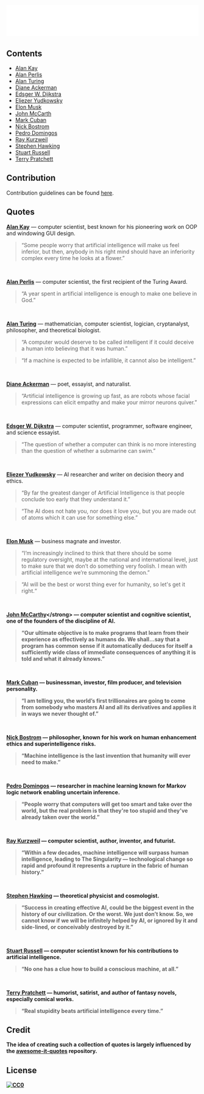 ![Awesome AI Quotes](./assets/title.svg)

## Contents
- [Alan Kay](#alan-kay)
- [Alan Perlis](#alan-perlis)
- [Alan Turing](#alan-turing)
- [Diane Ackerman](#diane-ackerman)
- [Edsger W. Dijkstra](#edsger-dijkstra)
- [Eliezer Yudkowsky](#eliezer-yudkowsky)
- [Elon Musk](#elon-musk)
- [John McCarth](#john-mccarthy)
- [Mark Cuban](#mark-cuban)
- [Nick Bostrom](#nick-bostrom)
- [Pedro Domingos](#pedro-domingos)
- [Ray Kurzweil](#ray-kurzweil)
- [Stephen Hawking](#stephen-hawking)
- [Stuart Russell](#stuart-russel)
- [Terry Pratchett](#terry-pratchett)

## Contribution

Contribution guidelines can be found [here](CONTRIBUTING.md).

## Quotes

<strong id="alan-kay">[Alan Kay](https://en.wikipedia.org/wiki/Alan_Kay)</strong> — computer scientist, best known for his pioneering work on OOP and windowing GUI design.
>“Some people worry that artificial intelligence will make us feel inferior, but then, anybody in his right mind should have an inferiority complex every time he looks at a flower.”

<br />

<strong id="alan-perlis">[Alan Perlis](https://en.wikipedia.org/wiki/Alan_Perlis)</strong> — computer scientist, the first recipient of the Turing Award.
>“A year spent in artificial intelligence is enough to make one believe in God.”

<br />

<strong id="alan-turing">[Alan Turing](https://en.wikipedia.org/wiki/Alan_Turing)</strong> — mathematician, computer scientist, logician, cryptanalyst, philosopher, and theoretical biologist.
>“A computer would deserve to be called intelligent if it could deceive a human into believing that it was human.”

>“If a machine is expected to be infallible, it cannot also be intelligent.”

<br />

<strong id="diane-ackerman">[Diane Ackerman](https://en.wikipedia.org/wiki/Diane_Ackerman)</strong> — poet, essayist, and naturalist.
>“Artificial intelligence is growing up fast, as are robots whose facial expressions can elicit empathy and make your mirror neurons quiver.”

<br />

<strong id="edsger-dijkstra">[Edsger W. Dijkstra](https://en.wikipedia.org/wiki/Edsger_W._Dijkstra)</strong> — computer scientist, programmer, software engineer, and science essayist.
>“The question of whether a computer can think is no more interesting than the question of whether a submarine can swim.”

<br />

<strong id="eliezer-yudkowsky">[Eliezer Yudkowsky](https://en.wikipedia.org/wiki/Eliezer_Yudkowsky)</strong> — AI researcher and writer on decision theory and ethics.
>“By far the greatest danger of Artificial Intelligence is that people conclude too early that they understand it.”

>“The AI does not hate you, nor does it love you, but you are made out of atoms which it can use for something else.”

<br />

<strong id="elon-musk">[Elon Musk](https://en.wikipedia.org/wiki/Elon_Musk)</strong> — business magnate and investor.
>“I’m increasingly inclined to think that there should be some regulatory oversight, maybe at the national and international level, just to make sure that we don’t do something very foolish. I mean with artificial intelligence we’re summoning the demon.”

>“AI will be the best or worst thing ever for humanity, so let's get it right.“

<br />

<strong id="john-mccarthy">[John McCarthy](https://en.wikipedia.org/wiki/John_McCarthy_(computer_scientist))</strong> — computer scientist and cognitive scientist, one of the founders of the discipline of AI.
>“Our ultimate objective is to make programs that learn from their experience as effectively as humans do. We shall…say that a program has common sense if it automatically deduces for itself a sufficiently wide class of immediate consequences of anything it is told and what it already knows.”

<br />

<strong id="mark-cuban">[Mark Cuban](https://en.wikipedia.org/wiki/Mark_Cuban)</strong> — businessman, investor, film producer, and television personality.
>“I am telling you, the world’s first trillionaires are going to come from somebody who masters AI and all its derivatives and applies it in ways we never thought of.”

<br />

<strong id="nick-bostrom">[Nick Bostrom](https://en.wikipedia.org/wiki/Nick_Bostrom)</strong> — philosopher, known for his work on human enhancement ethics and superintelligence risks.
>“Machine intelligence is the last invention that humanity will ever need to make.”

<br />

<strong id="pedro-domingos">[Pedro Domingos](https://en.wikipedia.org/wiki/Pedro_Domingos)</strong> — researcher in machine learning known for Markov logic network enabling uncertain inference.
>“People worry that computers will get too smart and take over the world, but the real problem is that they're too stupid and they've already taken over the world.”

<br />

<strong id="ray-kurzweil">[Ray Kurzweil](https://en.wikipedia.org/wiki/Ray_Kurzweil)</strong> — computer scientist, author, inventor, and futurist.
>“Within a few decades, machine intelligence will surpass human intelligence, leading to The Singularity — technological change so rapid and profound it represents a rupture in the fabric of human history.”

<br />

<strong id="stephen-hawking">[Stephen Hawking](https://en.wikipedia.org/wiki/Stephen_Hawking)</strong> — theoretical physicist and cosmologist.
>“Success in creating effective AI, could be the biggest event in the history of our civilization. Or the worst. We just don’t know. So, we cannot know if we will be infinitely helped by AI, or ignored by it and side-lined, or conceivably destroyed by it.”

<br />

<strong id="stuart-russel">[Stuart Russell](https://en.wikipedia.org/wiki/Stuart_J._Russell)</strong> — computer scientist known for his contributions to artificial intelligence.
>“No one has a clue how to build a conscious machine, at all.”

<br />

<strong id="terry-pratchett">[Terry Pratchett](https://en.wikipedia.org/wiki/Terry_Pratchett)</strong> — humorist, satirist, and author of fantasy novels, especially comical works.
>“Real stupidity beats artificial intelligence every time.”

## Credit

The idea of creating such a collection of quotes is largely influenced by the [awesome-it-quotes](https://github.com/victorlaerte/awesome-it-quotes) repository.

## License

<p xmlns:dct="http://purl.org/dc/terms/" xmlns:vcard="http://www.w3.org/2001/vcard-rdf/3.0#">
  <a rel="license"
     href="http://creativecommons.org/publicdomain/zero/1.0/">
    <img src="https://mirrors.creativecommons.org/presskit/buttons/80x15/svg/cc-zero.svg" style="border-style: none;" alt="CC0" />
  </a>
</p>
